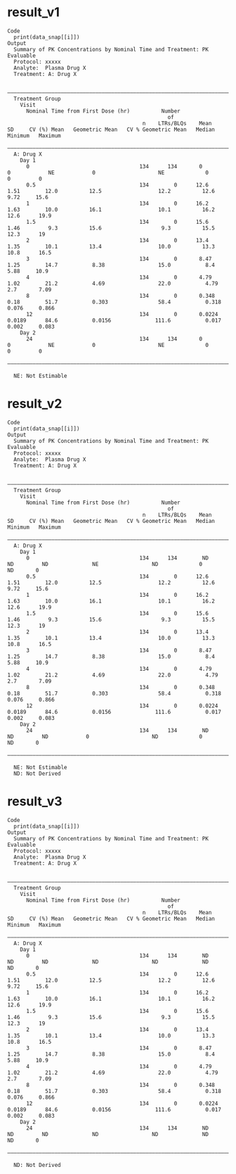 # result_v1

    Code
      print(data_snap[[i]])
    Output
      Summary of PK Concentrations by Nominal Time and Treatment: PK Evaluable
      Protocol: xxxxx
      Analyte:  Plasma Drug X
      Treatment: A: Drug X
      
      ————————————————————————————————————————————————————————————————————————————————————————————————————————————————————————————————————————————————————————————
      Treatment Group                                                                                                                                             
        Visit                                                                                                                                                     
          Nominal Time from First Dose (hr)          Number                                                                                                       
                                                       of                                                                                                         
                                               n    LTRs/BLQs    Mean       SD     CV (%) Mean   Geometric Mean   CV % Geometric Mean   Median   Minimum   Maximum
      ————————————————————————————————————————————————————————————————————————————————————————————————————————————————————————————————————————————————————————————
      A: Drug X                                                                                                                                                   
        Day 1                                                                                                                                                     
          0                                   134      134       0        0            NE            0                    NE             0        0         0     
          0.5                                 134        0      12.6      1.51        12.0          12.5                  12.2          12.6      9.72     15.6   
          1                                   134        0      16.2      1.63        10.0          16.1                  10.1          16.2     12.6      19.9   
          1.5                                 134        0      15.6      1.46         9.3          15.6                   9.3          15.5     12.3      19     
          2                                   134        0      13.4      1.35        10.1          13.4                  10.0          13.3     10.8      16.5   
          3                                   134        0       8.47     1.25        14.7           8.38                 15.0           8.4      5.88     10.9   
          4                                   134        0       4.79     1.02        21.2           4.69                 22.0           4.79     2.7       7.09  
          8                                   134        0       0.348    0.18        51.7           0.303                58.4           0.318    0.076     0.866 
          12                                  134        0       0.0224   0.0189      84.6           0.0156              111.6           0.017    0.002     0.083 
        Day 2                                                                                                                                                     
          24                                  134      134       0        0            NE            0                    NE             0        0         0     
      ————————————————————————————————————————————————————————————————————————————————————————————————————————————————————————————————————————————————————————————
      
      NE: Not Estimable

# result_v2

    Code
      print(data_snap[[i]])
    Output
      Summary of PK Concentrations by Nominal Time and Treatment: PK Evaluable
      Protocol: xxxxx
      Analyte:  Plasma Drug X
      Treatment: A: Drug X
      
      ————————————————————————————————————————————————————————————————————————————————————————————————————————————————————————————————————————————————————————————
      Treatment Group                                                                                                                                             
        Visit                                                                                                                                                     
          Nominal Time from First Dose (hr)          Number                                                                                                       
                                                       of                                                                                                         
                                               n    LTRs/BLQs    Mean       SD     CV (%) Mean   Geometric Mean   CV % Geometric Mean   Median   Minimum   Maximum
      ————————————————————————————————————————————————————————————————————————————————————————————————————————————————————————————————————————————————————————————
      A: Drug X                                                                                                                                                   
        Day 1                                                                                                                                                     
          0                                   134      134        ND        ND         ND              NE                 ND             0         ND       0     
          0.5                                 134        0      12.6      1.51        12.0          12.5                  12.2          12.6      9.72     15.6   
          1                                   134        0      16.2      1.63        10.0          16.1                  10.1          16.2     12.6      19.9   
          1.5                                 134        0      15.6      1.46         9.3          15.6                   9.3          15.5     12.3      19     
          2                                   134        0      13.4      1.35        10.1          13.4                  10.0          13.3     10.8      16.5   
          3                                   134        0       8.47     1.25        14.7           8.38                 15.0           8.4      5.88     10.9   
          4                                   134        0       4.79     1.02        21.2           4.69                 22.0           4.79     2.7       7.09  
          8                                   134        0       0.348    0.18        51.7           0.303                58.4           0.318    0.076     0.866 
          12                                  134        0       0.0224   0.0189      84.6           0.0156              111.6           0.017    0.002     0.083 
        Day 2                                                                                                                                                     
          24                                  134      134        ND        ND         ND            0                    ND             0         ND       0     
      ————————————————————————————————————————————————————————————————————————————————————————————————————————————————————————————————————————————————————————————
      
      NE: Not Estimable
      ND: Not Derived

# result_v3

    Code
      print(data_snap[[i]])
    Output
      Summary of PK Concentrations by Nominal Time and Treatment: PK Evaluable
      Protocol: xxxxx
      Analyte:  Plasma Drug X
      Treatment: A: Drug X
      
      ————————————————————————————————————————————————————————————————————————————————————————————————————————————————————————————————————————————————————————————
      Treatment Group                                                                                                                                             
        Visit                                                                                                                                                     
          Nominal Time from First Dose (hr)          Number                                                                                                       
                                                       of                                                                                                         
                                               n    LTRs/BLQs    Mean       SD     CV (%) Mean   Geometric Mean   CV % Geometric Mean   Median   Minimum   Maximum
      ————————————————————————————————————————————————————————————————————————————————————————————————————————————————————————————————————————————————————————————
      A: Drug X                                                                                                                                                   
        Day 1                                                                                                                                                     
          0                                   134      134        ND        ND         ND              ND                 ND              ND       ND       0     
          0.5                                 134        0      12.6      1.51        12.0          12.5                  12.2          12.6      9.72     15.6   
          1                                   134        0      16.2      1.63        10.0          16.1                  10.1          16.2     12.6      19.9   
          1.5                                 134        0      15.6      1.46         9.3          15.6                   9.3          15.5     12.3      19     
          2                                   134        0      13.4      1.35        10.1          13.4                  10.0          13.3     10.8      16.5   
          3                                   134        0       8.47     1.25        14.7           8.38                 15.0           8.4      5.88     10.9   
          4                                   134        0       4.79     1.02        21.2           4.69                 22.0           4.79     2.7       7.09  
          8                                   134        0       0.348    0.18        51.7           0.303                58.4           0.318    0.076     0.866 
          12                                  134        0       0.0224   0.0189      84.6           0.0156              111.6           0.017    0.002     0.083 
        Day 2                                                                                                                                                     
          24                                  134      134        ND        ND         ND              ND                 ND              ND       ND       0     
      ————————————————————————————————————————————————————————————————————————————————————————————————————————————————————————————————————————————————————————————
      
      ND: Not Derived

